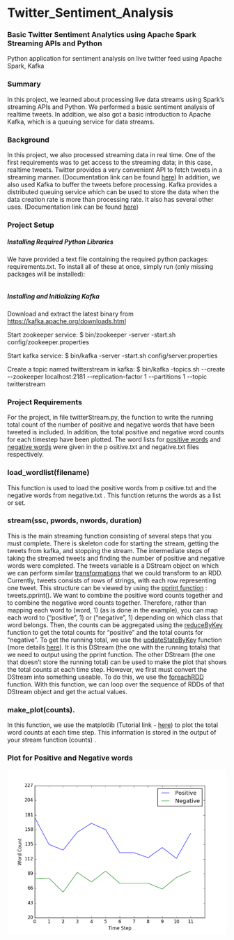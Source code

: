 # Twitter_Sentiment_Analysis
### Basic Twitter Sentiment Analytics using Apache Spark Streaming APIs and Python
Python application for sentiment analysis on live twitter feed using Apache Spark, Kafka


### Summary
In this project, we learned about processing live data streams using Spark’s streaming APIs and Python. We performed a basic sentiment analysis of realtime tweets. In addition, we also got a basic introduction to Apache Kafka, which is a queuing service for data streams.
 
### Background
In this project, we also processed streaming data in real time. One of the first requirements was to get access to the streaming data; in this case, realtime tweets. Twitter provides a very convenient API to fetch tweets in a streaming manner. (Documentation link can be found [here](https://dev.twitter.com/streaming/overview))
In addition, we also used Kafka to buffer the tweets before processing. Kafka provides a distributed queuing service which can be used to store the data when the data creation rate is more than processing rate. It also has several other uses. (Documentation link can be found [here](https://kafka.apache.org/documentation.html#gettingStarted))

### Project Setup

##### Installing Required Python Libraries
We have provided a text file containing the required python packages: requirements.txt.
To install all of these at once, simply run (only missing packages will be installed):
```$ sudo pip install -r requirements.txt
```


##### Installing and Initializing Kafka
Download and extract the latest binary from https://kafka.apache.org/downloads.html

Start zookeeper service:
$ bin/zookeeper -server -start.sh config/zookeeper.properties

Start kafka service:
$ bin/kafka -server -start.sh config/server.properties

Create a topic named twitterstream in kafka:
$ bin/kafka -topics.sh --create --zookeeper localhost:2181 --replication-factor 1
--partitions 1 --topic twitterstream




### Project Requirements
For the project, in file twitterStream.py, the function to write the running total count of the number of positive and negative words that have been tweeted is included. In addition, the total positive and negative word counts for each timestep have been plotted. 
The word lists for [positive words](http://www.unc.edu/~ncaren/haphazard/positive.txt) and [negative words](http://www.unc.edu/~ncaren/haphazard/negative.txt) were given in the p ositive.txt and negative.txt files respectively.
 
### load_wordlist(filename)
This function is used to load the positive words from p ositive.txt and the negative words from negative.txt . This function returns the words as a list or set.
 
### stream(ssc, pwords, nwords, duration)
This is the main streaming function consisting of several steps that you must complete. There is skeleton code for starting the stream, getting the tweets from kafka, and stopping the stream. The intermediate steps of taking the streamed tweets and finding the number of positive and negative words were completed. 
The tweets variable is a DStream object on which we can perform similar [transformations](http://spark.apache.org/docs/latest/streaming-programming-guide.html#transformations-on-dstreams) that we could transform to an RDD. Currently, tweets consists of rows of strings, with each row representing one tweet. This structure can be viewed by using the [pprint function](http://spark.apache.org/docs/latest/streaming-programming-guide.html#output-operations-on-dstreams) : tweets.pprint(). 
We want to combine the positive word counts together and to combine the negative word counts together. Therefore, rather than mapping each word to (word, 1) (as is done in the example), you can map each word to (“positive”, 1) or (“negative”, 1) depending on which class that word belongs. Then, the counts can be aggregated using the [reduceByKey](http://spark.apache.org/docs/latest/streaming-programming-guide.html#transformations-on-dstreams) function to get the total counts for “positive” and the total counts for “negative”. 
To get the running total, we use the [updateStateByKey](http://spark.apache.org/docs/latest/streaming-programming-guide.html#transformations-on-dstreams) function (more details [here](http://spark.apache.org/docs/latest/streaming-programming-guide.html#updatestatebykey-operation)). It is this DStream (the one with the running totals) that we need to output using the pprint function. The other DStream (the one that doesn’t store the running total) can be used to make the plot that shows the total counts at each time step. However, we first must convert the DStream into something useable. To do this, we use the [foreachRDD](http://spark.apache.org/docs/latest/streaming-programming-guide.html#output-operations-on-dstreams) function. With this function, we can loop over the sequence of RDDs of that DStream object and get the actual values. 

### make_plot(counts).
In this function, we use the matplotlib (Tutorial link - [here](http://matplotlib.org/users/pyplot_tutorial.html)) to plot the total word counts at each time step. This information is stored in the output of your stream function (counts) . 


### Plot for Positive and Negative words
![Alt text](plot.png 'Plot')
